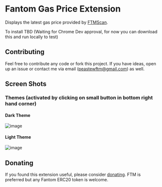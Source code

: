 # Fantom Gas Price Extension
Displays the latest gas price provided by [FTMScan](https://ftmscan.com/).

To install TBD (Waiting for Chrome Dev approval, for now you can download this and run locally to test) <!--[click here](TBD).-->

## Contributing
Feel free to contribute any code or fork this project. If you have ideas, open up an issue or contact me via email (peastewftm@gmail.com) as well.

## Screen Shots

### Themes (activated by clicking on small button in bottom right hand corner)
#### Dark Theme 
![image](https://user-images.githubusercontent.com/34198053/153711080-3d684abd-f585-45d0-b08b-fb863e65b4e6.png)
#### Light Theme
![image](https://user-images.githubusercontent.com/34198053/153711114-dfebcfe8-9782-4cfa-80d2-5e0b21582dbb.png)

## Donating
If you found this extension useful, please consider [donating](https://ftmscan.com/address/0xa6746bE5B7D4b697eD57C857a28D9871125E8234). FTM is preferred but any Fantom ERC20 token is welcome.


